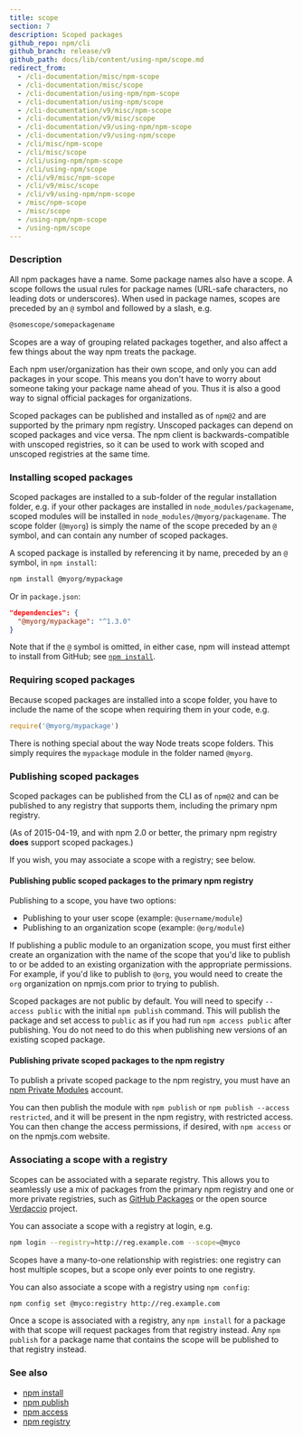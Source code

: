 ```yaml
---
title: scope
section: 7
description: Scoped packages
github_repo: npm/cli
github_branch: release/v9
github_path: docs/lib/content/using-npm/scope.md
redirect_from:
  - /cli-documentation/misc/npm-scope
  - /cli-documentation/misc/scope
  - /cli-documentation/using-npm/npm-scope
  - /cli-documentation/using-npm/scope
  - /cli-documentation/v9/misc/npm-scope
  - /cli-documentation/v9/misc/scope
  - /cli-documentation/v9/using-npm/npm-scope
  - /cli-documentation/v9/using-npm/scope
  - /cli/misc/npm-scope
  - /cli/misc/scope
  - /cli/using-npm/npm-scope
  - /cli/using-npm/scope
  - /cli/v9/misc/npm-scope
  - /cli/v9/misc/scope
  - /cli/v9/using-npm/npm-scope
  - /misc/npm-scope
  - /misc/scope
  - /using-npm/npm-scope
  - /using-npm/scope
---
```


### Description

All npm packages have a name. Some package names also have a scope. A scope
follows the usual rules for package names (URL-safe characters, no leading dots
or underscores). When used in package names, scopes are preceded by an `@` symbol
and followed by a slash, e.g.

```bash
@somescope/somepackagename
```

Scopes are a way of grouping related packages together, and also affect a few
things about the way npm treats the package.

Each npm user/organization has their own scope, and only you can add packages
in your scope. This means you don't have to worry about someone taking your
package name ahead of you. Thus it is also a good way to signal official packages
for organizations.

Scoped packages can be published and installed as of `npm@2` and are supported
by the primary npm registry. Unscoped packages can depend on scoped packages and
vice versa. The npm client is backwards-compatible with unscoped registries,
so it can be used to work with scoped and unscoped registries at the same time.

### Installing scoped packages

Scoped packages are installed to a sub-folder of the regular installation
folder, e.g. if your other packages are installed in `node_modules/packagename`,
scoped modules will be installed in `node_modules/@myorg/packagename`. The scope
folder (`@myorg`) is simply the name of the scope preceded by an `@` symbol, and can
contain any number of scoped packages.

A scoped package is installed by referencing it by name, preceded by an
`@` symbol, in `npm install`:

```bash
npm install @myorg/mypackage
```

Or in `package.json`:

```json
"dependencies": {
  "@myorg/mypackage": "^1.3.0"
}
```

Note that if the `@` symbol is omitted, in either case, npm will instead attempt to
install from GitHub; see [`npm install`](/cli/v9/commands/npm-install).

### Requiring scoped packages

Because scoped packages are installed into a scope folder, you have to
include the name of the scope when requiring them in your code, e.g.

```javascript
require('@myorg/mypackage')
```

There is nothing special about the way Node treats scope folders. This
simply requires the `mypackage` module in the folder named `@myorg`.

### Publishing scoped packages

Scoped packages can be published from the CLI as of `npm@2` and can be
published to any registry that supports them, including the primary npm
registry.

(As of 2015-04-19, and with npm 2.0 or better, the primary npm registry
**does** support scoped packages.)

If you wish, you may associate a scope with a registry; see below.

#### Publishing public scoped packages to the primary npm registry

Publishing to a scope, you have two options:

- Publishing to your user scope (example: `@username/module`)
- Publishing to an organization scope (example: `@org/module`)

If publishing a public module to an organization scope, you must
first either create an organization with the name of the scope
that you'd like to publish to or be added to an existing organization
with the appropriate permissions. For example, if you'd like to 
publish to `@org`, you would  need to create the `org` organization 
on npmjs.com prior to trying to publish.

Scoped packages are not public by default.  You will need to specify
`--access public` with the initial `npm publish` command.  This will publish
the package and set access to `public` as if you had run `npm access public`
after publishing.  You do not need to do this when publishing new versions of
an existing scoped package.

#### Publishing private scoped packages to the npm registry

To publish a private scoped package to the npm registry, you must have
an [npm Private Modules](https://docs.npmjs.com/private-modules/intro)
account.

You can then publish the module with `npm publish` or `npm publish
--access restricted`, and it will be present in the npm registry, with
restricted access. You can then change the access permissions, if
desired, with `npm access` or on the npmjs.com website.

### Associating a scope with a registry

Scopes can be associated with a separate registry. This allows you to
seamlessly use a mix of packages from the primary npm registry and one or more
private registries, such as [GitHub Packages](https://github.com/features/packages) or the open source [Verdaccio](https://verdaccio.org)
project.

You can associate a scope with a registry at login, e.g.

```bash
npm login --registry=http://reg.example.com --scope=@myco
```

Scopes have a many-to-one relationship with registries: one registry can
host multiple scopes, but a scope only ever points to one registry.

You can also associate a scope with a registry using `npm config`:

```bash
npm config set @myco:registry http://reg.example.com
```

Once a scope is associated with a registry, any `npm install` for a package
with that scope will request packages from that registry instead. Any
`npm publish` for a package name that contains the scope will be published to
that registry instead.

### See also

* [npm install](/cli/v9/commands/npm-install)
* [npm publish](/cli/v9/commands/npm-publish)
* [npm access](/cli/v9/commands/npm-access)
* [npm registry](/cli/v9/using-npm/registry)
